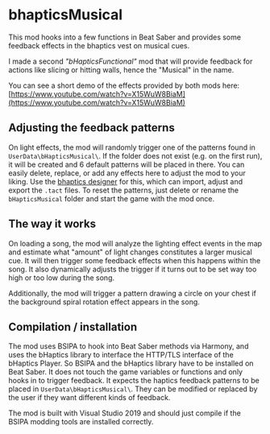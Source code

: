 # bhapticsMusical

This mod hooks into a few functions in Beat Saber and provides some feedback effects in the bhaptics vest on musical cues.

I made a second *"bHapticsFunctional"* mod that will provide feedback for actions like slicing or hitting walls, hence the "Musical" in the name.

You can see a short demo of the effects provided by both mods here:
[https://www.youtube.com/watch?v=X15WuW8BiaM](https://www.youtube.com/watch?v=X15WuW8BiaM)

## Adjusting the feedback patterns

On light effects, the mod will randomly trigger one of the patterns found in ``UserData\bHapticsMusical\``. If the folder does not exist
(e.g. on the first run), it will be created and 6 default patterns will be placed in there. You can easily delete, replace, or add any effects
here to adjust the mod to your liking. Use the [bhaptics designer](https://designer.bhaptics.com/) for this, which can import, adjust and
export the ``.tact`` files. To reset the patterns, just delete or rename the ``bHapticsMusical`` folder and start the game with the mod once.

## The way it works

On loading a song, the mod will analyze the lighting effect events in the map and estimate what "amount" of light changes constitutes a larger
musical cue. It will then trigger some feedback effects when this happens within the song. It also dynamically adjusts the trigger if it
turns out to be set way too high or too low during the song.

Additionally, the mod will trigger a pattern drawing a circle on your chest if the background spiral rotation effect appears in the song.


## Compilation / installation

The mod uses BSIPA to hook into Beat Saber methods via Harmony, and uses the bHaptics library to interface the HTTP/TLS interface of the bHaptics Player.
So BSIPA and the bHaptics library have to be installed on Beat Saber.  It does not touch the game variables or functions and only
hooks in to trigger feedback. It expects the haptics feedback patterns to be placed in `UserData\bHapticsMusical\`. They can be modified or replaced by
the user if they want different kinds of feedback.

The mod is built with Visual Studio 2019 and should just compile if the BSIPA modding tools are installed correctly.
